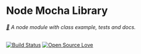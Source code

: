 # Node Mocha Library

###### [:pig:](https://github.com/OR13/NML) A node module with class example, tests and docs.

[![Build Status](https://travis-ci.org/OR13/NML.svg?branch=master)](https://travis-ci.org/OR13/NML)
[![Open Source Love](https://badges.frapsoft.com/os/mit/mit.svg?v=102)](https://github.com/ellerbrock/open-source-badge/)